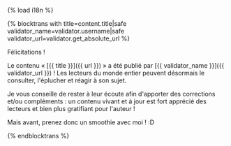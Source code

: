 {% load i18n %}

{% blocktrans with title=content.title|safe validator_name=validator.username|safe validator_url=validator.get_absolute_url %}

Félicitations !

Le contenu « [{{ title }}]({{ url }}) » a été publié par 
[{{ validator_name }}]({{ validator_url }}) ! Les lecteurs du monde entier 
peuvent désormais le consulter, l'éplucher et réagir à son sujet.

Je vous conseille de rester à leur écoute afin d'apporter des corrections et/ou 
compléments : un contenu vivant et à jour est fort apprécié des lecteurs 
et bien plus gratifiant pour l'auteur !

Mais avant, prenez donc un smoothie avec moi ! :D

{%  endblocktrans %}

